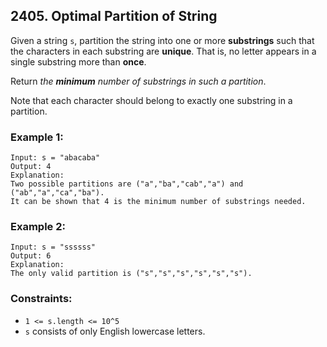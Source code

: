 ## 2405. Optimal Partition of String

Given a string ```s```, partition the string into one or more **substrings** such that the characters in each substring are **unique**. That is, no letter appears in a single substring more than **once**.

Return *the **minimum** number of substrings in such a partition*.

Note that each character should belong to exactly one substring in a partition.

### Example 1:
```
Input: s = "abacaba"
Output: 4
Explanation:
Two possible partitions are ("a","ba","cab","a") and ("ab","a","ca","ba").
It can be shown that 4 is the minimum number of substrings needed.
```
### Example 2:
```
Input: s = "ssssss"
Output: 6
Explanation:
The only valid partition is ("s","s","s","s","s","s").
```

### Constraints:

* ```1 <= s.length <= 10^5```
* ```s``` consists of only English lowercase letters.